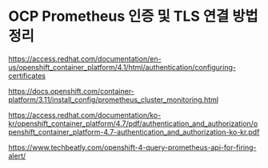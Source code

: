 # OCP Prometheus 인증 및 TLS 연결 방법 정리
https://access.redhat.com/documentation/en-us/openshift_container_platform/4.1/html/authentication/configuring-certificates

https://docs.openshift.com/container-platform/3.11/install_config/prometheus_cluster_monitoring.html


https://access.redhat.com/documentation/ko-kr/openshift_container_platform/4.7/pdf/authentication_and_authorization/openshift_container_platform-4.7-authentication_and_authorization-ko-kr.pdf

https://www.techbeatly.com/openshift-4-query-prometheus-api-for-firing-alert/